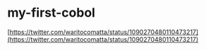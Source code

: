# my-first-cobol

[https://twitter.com/waritocomatta/status/1090270480110473217](https://twitter.com/waritocomatta/status/1090270480110473217)
